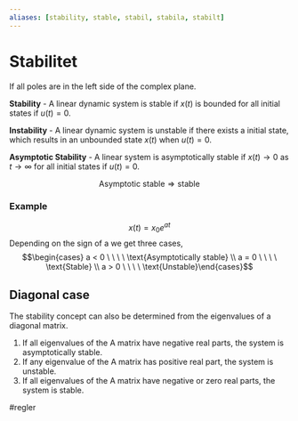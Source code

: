 ```yaml
---
aliases: [stability, stable, stabil, stabila, stabilt]
---
```

# Stabilitet
If all poles are in the left side of the complex plane.

**Stability** - A linear dynamic system is stable if $x(t)$ is bounded for all initial states if 
$u(t) = 0$.

**Instability** - A linear dynamic system is unstable if there exists a initial state, which results in an unbounded state $x(t)$ when $u(t) = 0$.

**Asymptotic Stability** - A linear system is asymptotically stable if $x(t) \rightarrow 0$ as $t \rightarrow \infty$ for all initial states if $u(t) = 0$.

$$\text{Asymptotic stable} \Rightarrow \text{stable}$$

### Example
$$x(t) = x_{0}e^{at}$$
Depending on the sign of a we get three cases, $$\begin{cases} a < 0 \ \ \ \  \text{Asymptotically stable} \\ a = 0 \ \ \ \ \text{Stable} \\ a > 0 \ \ \ \ \text{Unstable}\end{cases}$$
## Diagonal case
The stability concept can also be determined from the eigenvalues of a diagonal matrix. 

1. If all eigenvalues of the A matrix have negative real parts, the system is asymptotically stable.
2. If any eigenvalue of the A matrix has positive real part, the system is unstable.
3. If all eigenvalues of the A matrix have negative or zero real parts, the system is stable.


#regler